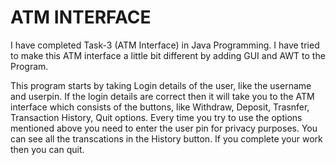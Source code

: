 # ATM INTERFACE
I have completed Task-3 (ATM Interface) in Java Programming.
I have tried to make this ATM interface a little bit different by adding GUI and AWT to the Program.

This program starts by taking Login details of the user, like the username and userpin.
If the login details are correct then it will take you to the ATM interface which consists of the buttons,
like Withdraw, Deposit, Trasnfer, Transaction History, Quit options.
Every time you try to use the options mentioned above you need to enter the user pin for privacy purposes.
You can see all the transcations in the History button.
If you complete your work then you can quit.

